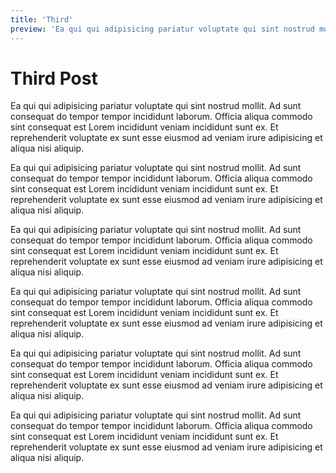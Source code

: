 ```yaml
---
title: 'Third'
preview: 'Ea qui qui adipisicing pariatur voluptate qui sint nostrud mollit. Ad sunt consequat do tempor tempor incididunt laborum. Officia aliqua commodo sint consequat est Lorem incididunt veniam incididunt sunt ex. Et reprehenderit voluptate ex sunt esse eiusmod ad veniam irure adipisicing et aliqua nisi aliquip.'
---
```


# Third Post

Ea qui qui adipisicing pariatur voluptate qui sint nostrud mollit. Ad sunt consequat do tempor tempor incididunt laborum. Officia aliqua commodo sint consequat est Lorem incididunt veniam incididunt sunt ex. Et reprehenderit voluptate ex sunt esse eiusmod ad veniam irure adipisicing et aliqua nisi aliquip.

Ea qui qui adipisicing pariatur voluptate qui sint nostrud mollit. Ad sunt consequat do tempor tempor incididunt laborum. Officia aliqua commodo sint consequat est Lorem incididunt veniam incididunt sunt ex. Et reprehenderit voluptate ex sunt esse eiusmod ad veniam irure adipisicing et aliqua nisi aliquip.

Ea qui qui adipisicing pariatur voluptate qui sint nostrud mollit. Ad sunt consequat do tempor tempor incididunt laborum. Officia aliqua commodo sint consequat est Lorem incididunt veniam incididunt sunt ex. Et reprehenderit voluptate ex sunt esse eiusmod ad veniam irure adipisicing et aliqua nisi aliquip.

Ea qui qui adipisicing pariatur voluptate qui sint nostrud mollit. Ad sunt consequat do tempor tempor incididunt laborum. Officia aliqua commodo sint consequat est Lorem incididunt veniam incididunt sunt ex. Et reprehenderit voluptate ex sunt esse eiusmod ad veniam irure adipisicing et aliqua nisi aliquip.

Ea qui qui adipisicing pariatur voluptate qui sint nostrud mollit. Ad sunt consequat do tempor tempor incididunt laborum. Officia aliqua commodo sint consequat est Lorem incididunt veniam incididunt sunt ex. Et reprehenderit voluptate ex sunt esse eiusmod ad veniam irure adipisicing et aliqua nisi aliquip.

Ea qui qui adipisicing pariatur voluptate qui sint nostrud mollit. Ad sunt consequat do tempor tempor incididunt laborum. Officia aliqua commodo sint consequat est Lorem incididunt veniam incididunt sunt ex. Et reprehenderit voluptate ex sunt esse eiusmod ad veniam irure adipisicing et aliqua nisi aliquip.

